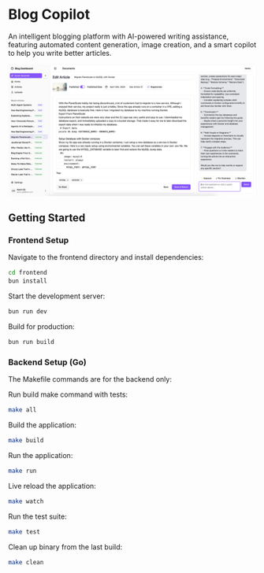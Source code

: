 # Blog Copilot

An intelligent blogging platform with AI-powered writing assistance, featuring automated content generation, image creation, and a smart copilot to help you write better articles.

![frontend/public/Xnip2025-06-29_15-58-49.jpg](frontend/public/Xnip2025-06-29_15-58-49.jpg)


## Getting Started

### Frontend Setup

Navigate to the frontend directory and install dependencies:
```bash
cd frontend
bun install
```

Start the development server:
```bash
bun run dev
```

Build for production:
```bash
bun run build
```

### Backend Setup (Go)

The Makefile commands are for the backend only:

Run build make command with tests:
```bash
make all
```

Build the application:
```bash
make build
```

Run the application:
```bash
make run
```

Live reload the application:
```bash
make watch
```

Run the test suite:
```bash
make test
```

Clean up binary from the last build:
```bash
make clean
```
